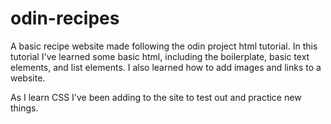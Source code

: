 # odin-recipes
A basic recipe website made following the odin project html tutorial.
In this tutorial I've learned some basic html, including the boilerplate, basic text elements, and list elements.
I also learned how to add images and links to a website.

As I learn CSS I've been adding to the site to test out and practice new things.